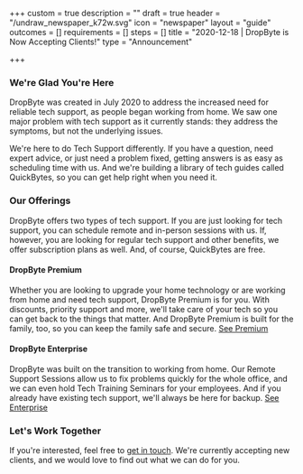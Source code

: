 +++
custom = true
description = ""
draft = true
header = "/undraw_newspaper_k72w.svg"
icon = "newspaper"
layout = "guide"
outcomes = []
requirements = []
steps = []
title = "2020-12-18 | DropByte is Now Accepting Clients!"
type = "Announcement"

+++
### We're Glad You're Here

DropByte was created in July 2020 to address the increased need for reliable tech support, as people began working from home. We saw one major problem with tech support as it currently stands: they address the symptoms, but not the underlying issues.

We're here to do Tech Support differently. If you have a question, need expert advice, or just need a problem fixed, getting answers is as easy as scheduling time with us. And we're building a library of tech guides called QuickBytes, so you can get help right when you need it.

### Our Offerings

DropByte offers two types of tech support. If you are just looking for tech support, you can schedule remote and in-person sessions with us. If, however, you are looking for regular tech support and other benefits, we offer subscription plans as well. And, of course, QuickBytes are free.

#### DropByte Premium

Whether you are looking to upgrade your home technology or are working from home and need tech support, DropByte Premium is for you. With discounts, priority support and more, we'll take care of your tech so you can get back to the things that matter. And DropByte Premium is built for the family, too, so you can keep the family safe and secure. [See Premium](https://dropbyte.ch/premium)

#### DropByte Enterprise

DropByte was built on the transition to working from home. Our Remote Support Sessions allow us to fix problems quickly for the whole office, and we can even hold Tech Training Seminars for your employees. And if you already have existing tech support, we'll always be here for backup. [See Enterprise](https://dropbyte.ch/enterprise)

### Let's Work Together

If you're interested, feel free to [get in touch](https://dropbyte.ch/#contact). We're currently accepting new clients, and we would love to find out what we can do for you.